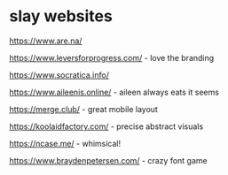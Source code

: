 # slay websites

https://www.are.na/

https://www.leversforprogress.com/ - love the branding

https://www.socratica.info/

https://www.aileenis.online/ - aileen always eats it seems

https://merge.club/ - great mobile layout

https://koolaidfactory.com/ - precise abstract visuals

https://ncase.me/ - whimsical!

https://www.braydenpetersen.com/ - crazy font game
